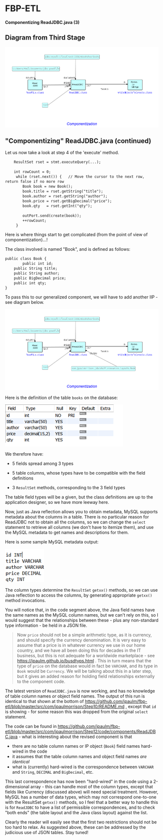 FBP-ETL
=======

#### Componentizing ReadJDBC.java (3)

## Diagram from Third Stage

![Output of WriteObjectsToConsole.java](https://github.com/jpaulm/fbp-etl/blob/master/src/com/jpaulmorrison/Step10/docs/Step10-2.png "Output of WriteObjectsToConsole")


## "Componentizing" ReadJDBC.java (continued)   
     

Let us now take a look at step 4 of the 'execute' method.
```
    ResultSet rset = stmt.executeQuery(...);
    
    int rowCount = 0;
     while (rset.next()) {   // Move the cursor to the next row, return false if no more row
        Book book = new Book(); 
        book.title = rset.getString("title");
        book.author = rset.getString("author");
        book.price = rset.getBigDecimal("price");  
        book.qty   = rset.getInt("qty");
      
        outPort.send(create(book));
        ++rowCount;
     }
```

Here is where things start to get complicated (from the point of view of componentization)...!  

The class involved is named "Book", and is defined as follows:

```
public class Book {
        public int id;
	public String title;
	public String author;
	public BigDecimal price;
	public int qty;
}
```

To pass this to our generalized component, we will have to add another IIP - see diagram below. 

![Adding class name](https://github.com/jpaulm/fbp-etl/blob/master/src/com/jpaulmorrison/Step12/docs/Step12-3.png "Adding class name")

Here is the definition of the table `books` on the database:

![Column display](https://github.com/jpaulm/fbp-etl/blob/master/src/com/jpaulmorrison/Step12/docs/Step12.png "Column display")

We therefore have:

- 5 fields spread among 3 types

- 5 table columns, whose types have to be compatible with the field definitions

- 3 `ResultSet` methods, corresponding to the 3 field types

The table field types will be a given, but the class definitions are up to the application designer, so we have more leeway here.

Now, just as Java reflection allows you to obtain metadata, MySQL supports metadata about the columns in a table.  There is no particular reason for ReadJDBC not to obtain all the columns, so we can change the `select` statement to retrieve all columns (we don't have to itemize them), and use the MySQL metadata to get names and descriptions for them.

Here is some sample MySQL metadata output:

![Column metadata](https://github.com/jpaulm/fbp-etl/blob/master/src/com/jpaulmorrison/Step12/docs/Step12-2.png "Column metadata")
 
The column types determine the `ResultSet` `getxx()` methods, so we can use Java reflection to access the columns, by generating appropriate `getxx()` method invocations.

You will notice that, in the code segment above, the Java field names have the same names as the MySQL column names, but we can't rely on this, so I would suggest that the relationships between these - plus any non-standard type information - be held in a JSON file. 

> Now `price` should not be a simple arithmetic type, as it is currency, and should specify the currency denomination.  It is very easy to   assume that a price is in whatever currency we use in our home country, and we have all been doing this for decades in the IT business, but this is not adequate for a worldwide marketplace - see https://jpaulm.github.io/busdtyps.html .  This in turn means that the type of `price` on the database would in fact be `VARCHAR`, and its type in `Book` would be `Currency`.  We will be talking about this in a later step, but it gives an added reason for holding field relationships externally to the component code.  

The latest version of `ReadJDBC.java` is now working, and has no knowledge of table column names *or* object field names. The output of this run is identical to that shown at the bottom of https://github.com/jpaulm/fbp-etl/blob/master/src/com/jpaulmorrison/Step10/README.md , except that `id` is showing - for some reason this was dropped from the original `select` statement.  

The code can be found in https://github.com/jpaulm/fbp-etl/blob/master/src/com/jpaulmorrison/Step12/code/components/ReadJDBC.java - what is interesting about the revised component is that

- there are no table column names or IP object (`Book`) field names hard-wired in the code
- it assumes that the table column names and object field names *are identical*
- what is (currently) hard-wired is the correspondence between `VARCHAR` and `String`, `DECIMAL` and `BigDecimal`, etc.

This last correspondence has now been "hard-wired" in the code using a 2-dimensional array - this can handle most of the column types, except that fields like Currency (discussed above) will need special treatment.  However, MySQL has a number of data types, which may not correspond one-to-one with the ResultSet `getxx()` methods, so I feel that a better way to handle this is for `ReadJDBC` to have a list of permissible correspondences, and to check "both ends" (the table layout and the Java class layout) against the list.

Clearly the reader will easily see that the first two restrictions should not be too hard to relax.  As suggested above, these can be addressed by the judicious use of JSON tables.  Stay tuned! 
